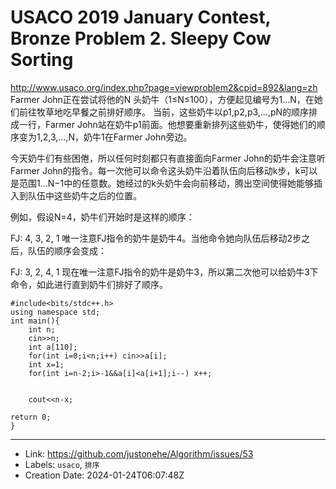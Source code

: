 # USACO 2019 January Contest, Bronze Problem 2. Sleepy Cow Sorting

http://www.usaco.org/index.php?page=viewproblem2&cpid=892&lang=zh
Farmer John正在尝试将他的N
头奶牛（1≤N≤100），方便起见编号为1…N，在她们前往牧草地吃早餐之前排好顺序。
当前，这些奶牛以p1,p2,p3,…,pN的顺序排成一行，Farmer John站在奶牛p1前面。他想要重新排列这些奶牛，使得她们的顺序变为1,2,3,…,N，奶牛1在Farmer John旁边。

今天奶牛们有些困倦，所以任何时刻都只有直接面向Farmer John的奶牛会注意听Farmer John的指令。每一次他可以命令这头奶牛沿着队伍向后移动k步，k可以是范围1…N−1中的任意数。她经过的k头奶牛会向前移动，腾出空间使得她能够插入到队伍中这些奶牛之后的位置。

例如，假设N=4，奶牛们开始时是这样的顺序：

 FJ: 4, 3, 2, 1 
唯一注意FJ指令的奶牛是奶牛4。当他命令她向队伍后移动2步之后，队伍的顺序会变成：

 FJ: 3, 2, 4, 1 
现在唯一注意FJ指令的奶牛是奶牛3，所以第二次他可以给奶牛3下命令，如此进行直到奶牛们排好了顺序。
```
#include<bits/stdc++.h>
using namespace std;
int main(){
	int n;
	cin>>n;
	int a[110];
	for(int i=0;i<n;i++) cin>>a[i];
	int x=1;
	for(int i=n-2;i>-1&&a[i]<a[i+1];i--) x++;
	
	
	cout<<n-x; 

return 0;
}
```

---

* Link: https://github.com/justonehe/Algorithm/issues/53
* Labels: `usaco`, `排序`
* Creation Date: 2024-01-24T06:07:48Z
